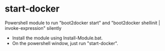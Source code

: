 # start-docker
Powershell module to run "boot2docker start" and "boot2docker shellinit | invoke-expression" silently

- Install the module using Install-Module.bat.
- On the powershell window, just run "start-docker".
